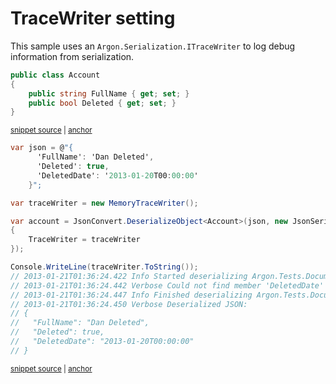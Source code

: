 # TraceWriter setting

This sample uses an `Argon.Serialization.ITraceWriter` to log debug information from serialization.

<!-- snippet: TraceWriterTypes -->
<a id='snippet-tracewritertypes'></a>
```cs
public class Account
{
    public string FullName { get; set; }
    public bool Deleted { get; set; }
}
```
<sup><a href='/src/Tests/Documentation/Samples/Serializer/TraceWriter.cs#L30-L36' title='Snippet source file'>snippet source</a> | <a href='#snippet-tracewritertypes' title='Start of snippet'>anchor</a></sup>
<!-- endSnippet -->

<!-- snippet: TraceWriterUsage -->
<a id='snippet-tracewriterusage'></a>
```cs
var json = @"{
      'FullName': 'Dan Deleted',
      'Deleted': true,
      'DeletedDate': '2013-01-20T00:00:00'
    }";

var traceWriter = new MemoryTraceWriter();

var account = JsonConvert.DeserializeObject<Account>(json, new JsonSerializerSettings
{
    TraceWriter = traceWriter
});

Console.WriteLine(traceWriter.ToString());
// 2013-01-21T01:36:24.422 Info Started deserializing Argon.Tests.Documentation.Examples.TraceWriter+Account. Path 'FullName', line 2, position 20.
// 2013-01-21T01:36:24.442 Verbose Could not find member 'DeletedDate' on Tests.Documentation.Examples.TraceWriter+Account. Path 'DeletedDate', line 4, position 23.
// 2013-01-21T01:36:24.447 Info Finished deserializing Argon.Tests.Documentation.Examples.TraceWriter+Account. Path '', line 5, position 8.
// 2013-01-21T01:36:24.450 Verbose Deserialized JSON:
// {
//   "FullName": "Dan Deleted",
//   "Deleted": true,
//   "DeletedDate": "2013-01-20T00:00:00"
// }
```
<sup><a href='/src/Tests/Documentation/Samples/Serializer/TraceWriter.cs#L41-L65' title='Snippet source file'>snippet source</a> | <a href='#snippet-tracewriterusage' title='Start of snippet'>anchor</a></sup>
<!-- endSnippet -->
